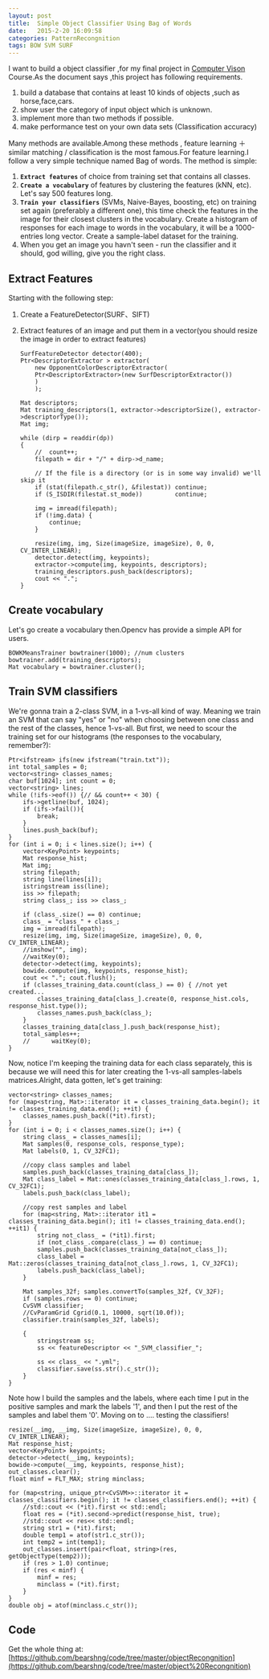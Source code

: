 ```yaml
---
layout: post
title:  Simple Object Classifier Using Bag of Words
date:   2015-2-20 16:09:58
categories: PatternRecongnition
tags: BOW SVM SURF
---
```

I want to build a object classifier ,for my final project in [Computer Vison](http://www.cs.zju.edu.cn/~gpan/course/cv2014g "Computer Vison") Course.As the document says ,this project has following requirements.

1. build a database that contains at least 10  kinds of objects ,such as horse,face,cars.
2. show user the category of input object which is unknown.
3. implement more than two methods if possible.
4.    make performance test on your own data sets (Classification accuracy)

Many methods are available.Among these methods , feature learning ＋ similar matching / classification is the most famous.For feature learning.I follow a very simple technique named Bag of words.
The method is simple:

1. **```Extract features```** of choice from training set that contains all classes.
2. **```Create a vocabulary```** of features by clustering the features (kNN, etc). Let's say 500 features long.
3. **```Train your classifiers```** (SVMs, Naive-Bayes, boosting, etc) on training set again (preferably a different one), this time check the features in the image for their closest clusters in the vocabulary. Create a histogram of responses for each image to words in the vocabulary, it will be a 1000-entries long vector. Create a sample-label dataset for the training.
4. When you get an image you havn't seen - run the classifier and it should, god willing, give you the right class.

## Extract Features ##
Starting with the following step:

1. Create a FeatureDetector(SURF、SIFT)
2.  Extract  features of an image and put them in a vector(you should resize the image in order to extract features)

    	SurfFeatureDetector detector(400);
		Ptr<DescriptorExtractor > extractor(
			new OpponentColorDescriptorExtractor(
			Ptr<DescriptorExtractor>(new SurfDescriptorExtractor())
			)
			);

		Mat descriptors;
		Mat training_descriptors(1, extractor->descriptorSize(), extractor->descriptorType());
		Mat img;

		while (dirp = readdir(dp))
		{
			//	count++;
			filepath = dir + "/" + dirp->d_name;

			// If the file is a directory (or is in some way invalid) we'll skip it 
			if (stat(filepath.c_str(), &filestat)) continue;
			if (S_ISDIR(filestat.st_mode))         continue;

			img = imread(filepath);
			if (!img.data) {
				continue;
			}

			resize(img, img, Size(imageSize, imageSize), 0, 0, CV_INTER_LINEAR);
			detector.detect(img, keypoints);
			extractor->compute(img, keypoints, descriptors);
			training_descriptors.push_back(descriptors);
			cout << ".";
		}




## Create vocabulary ##

Let's go create a vocabulary then.Opencv has provide a simple API for users. 


    BOWKMeansTrainer bowtrainer(1000); //num clusters
	bowtrainer.add(training_descriptors);
	Mat vocabulary = bowtrainer.cluster();

##  Train  SVM classifiers ##
We're gonna train a 2-class SVM, in a 1-vs-all kind of way. Meaning we train an SVM that can say "yes" or "no" when choosing between one class and the rest of the classes, hence 1-vs-all.
But first, we need to scour the training set for our histograms (the responses to the vocabulary, remember?):

	Ptr<ifstream> ifs(new ifstream("train.txt"));
	int total_samples = 0;
	vector<string> classes_names;
	char buf[1024]; int count = 0;
	vector<string> lines;
	while (!ifs->eof()) {// && count++ < 30) {
		ifs->getline(buf, 1024);
		if (ifs->fail()){
			break;
		}
		lines.push_back(buf);
	}
	for (int i = 0; i < lines.size(); i++) {
		vector<KeyPoint> keypoints;
		Mat response_hist;
		Mat img;
		string filepath;
		string line(lines[i]);
		istringstream iss(line);
		iss >> filepath;
		string class_; iss >> class_;

		if (class_.size() == 0) continue;
		class_ = "class_" + class_;
		img = imread(filepath);
		resize(img, img, Size(imageSize, imageSize), 0, 0, CV_INTER_LINEAR);
		//imshow("", img);
		//waitKey(0);
		detector->detect(img, keypoints);
		bowide.compute(img, keypoints, response_hist);
		cout << "."; cout.flush();
		if (classes_training_data.count(class_) == 0) { //not yet created...
			classes_training_data[class_].create(0, response_hist.cols, response_hist.type());
			classes_names.push_back(class_);
		}
		classes_training_data[class_].push_back(response_hist);
		total_samples++;
		//		waitKey(0);
	}


Now,  notice I'm keeping the training data for each class separately, this is because we will need this for later creating the 1-vs-all samples-labels matrices.Alright, data gotten, let's get training:

	vector<string> classes_names;
	for (map<string, Mat>::iterator it = classes_training_data.begin(); it != classes_training_data.end(); ++it) {
		classes_names.push_back((*it).first);
	}
	for (int i = 0; i < classes_names.size(); i++) {
		string class_ = classes_names[i];
		Mat samples(0, response_cols, response_type);
		Mat labels(0, 1, CV_32FC1);

		//copy class samples and label
		samples.push_back(classes_training_data[class_]);
		Mat class_label = Mat::ones(classes_training_data[class_].rows, 1, CV_32FC1);
		labels.push_back(class_label);

		//copy rest samples and label
		for (map<string, Mat>::iterator it1 = classes_training_data.begin(); it1 != classes_training_data.end(); ++it1) {
			string not_class_ = (*it1).first;
			if (not_class_.compare(class_) == 0) continue;
			samples.push_back(classes_training_data[not_class_]);
			class_label = Mat::zeros(classes_training_data[not_class_].rows, 1, CV_32FC1);
			labels.push_back(class_label);
		}

		Mat samples_32f; samples.convertTo(samples_32f, CV_32F);
		if (samples.rows == 0) continue;
		CvSVM classifier;
		//CvParamGrid Cgrid(0.1, 10000, sqrt(10.0f));
		classifier.train(samples_32f, labels);

		{
			stringstream ss;
			ss << featureDescriptor << "_SVM_classifier_";

			ss << class_ << ".yml";
			classifier.save(ss.str().c_str());
		}
	} 


Note how I build the samples and the labels, where each time I put in the positive samples and mark the labels '1', and then I put the rest of the samples and label them '0'.
Moving on to .... testing the classifiers!




	resize(__img, __img, Size(imageSize, imageSize), 0, 0, CV_INTER_LINEAR);
	Mat response_hist;
	vector<KeyPoint> keypoints;
	detector->detect(__img, keypoints);
	bowide->compute(__img, keypoints, response_hist);
	out_classes.clear();
	float minf = FLT_MAX; string minclass;

	for (map<string, unique_ptr<CvSVM>>::iterator it = classes_classifiers.begin(); it != classes_classifiers.end(); ++it) {
		//std::cout << (*it).first << std::endl;
		float res = (*it).second->predict(response_hist, true);
		//std::cout << res<< std::endl;
		string str1 = (*it).first;
		double temp1 = atof(str1.c_str());
		int temp2 = int(temp1);
		out_classes.insert(pair<float, string>(res, getObjectType(temp2)));
		if (res > 1.0) continue;
		if (res < minf) {
			minf = res;
			minclass = (*it).first;
		}
	}
	double obj = atof(minclass.c_str());


## Code ##
Get the whole thing at:
[https://github.com/bearshng/code/tree/master/objectRecongnition](https://github.com/bearshng/code/tree/master/object%20Recongnition)